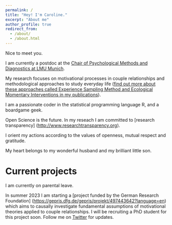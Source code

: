```yaml
---
permalink: /
title: "Hey! I'm Caroline."
excerpt: "About me"
author_profile: true
redirect_from: 
  - /about/
  - /about.html
---
```


Nice to meet you. 

I am currently a postdoc at the [Chair of Psychological Methods and Diagnostics at LMU Munich](https://www.psy.lmu.de/pm/personen/lehrstuhlmitarbeiter/zygar/index.html). 

My research focuses on motivational processes in couple relationships and methodological approaches to study everyday life ([find out more about these approaches called Experience Sampling Method and Ecological Momentary Interventions in my publications](https://psycaroly.github.io/publications/)).

I am a passionate coder in the statistical programming language R, and a boardgame geek.

Open Science is the future. In my reseach I am committed to [research transparency] (http://www.researchtransparency.org).

I orient my actions according to the values of openness, mutual respect and gratitude.

My heart belongs to my wonderful husband and my brilliant little son.

Current projects
======

I am currently on parental leave. 

In summer 2023 I am starting a [project funded by the German Research Foundation] (https://gepris.dfg.de/gepris/projekt/497443642?language=en) which aims to causally investigate fundamental assumptions of motivational theories applied to couple relationships. I will be recruiting a PhD student for this project soon. Follow me on [Twitter](https://twitter.com/psycaroly) for updates.